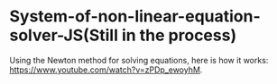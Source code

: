 # System-of-non-linear-equation-solver-JS(Still in the process)
Using the Newton method for solving equations, here is how it works: https://www.youtube.com/watch?v=zPDp_ewoyhM.
